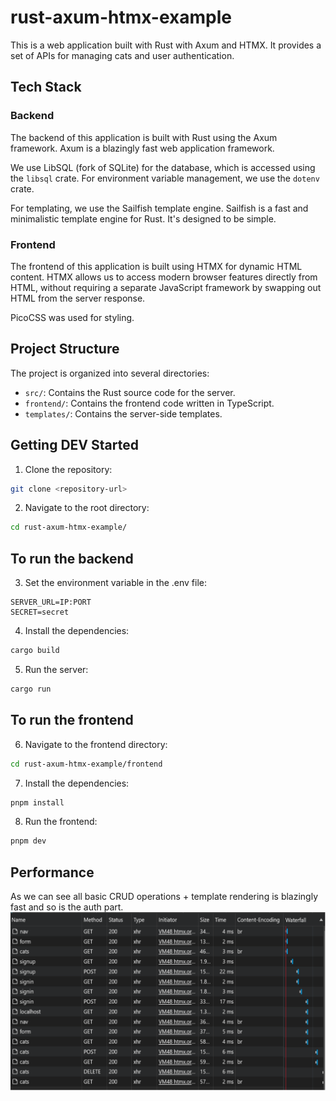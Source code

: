 # rust-axum-htmx-example

This is a web application built with Rust with Axum and HTMX. It provides a set of APIs for managing cats and user authentication.

## Tech Stack

### Backend

The backend of this application is built with Rust using the Axum framework. Axum is a blazingly fast web application framework.

We use LibSQL (fork of SQLite) for the database, which is accessed using the `libsql` crate. For environment variable management, we use the `dotenv` crate.

For templating, we use the Sailfish template engine. Sailfish is a fast and minimalistic template engine for Rust. It's designed to be simple.

### Frontend

The frontend of this application is built using HTMX for dynamic HTML content. HTMX allows us to access modern browser features directly from HTML, without requiring a separate JavaScript framework by swapping out HTML from the server response.

PicoCSS was used for styling.

## Project Structure

The project is organized into several directories:

- `src/`: Contains the Rust source code for the server.
- `frontend/`: Contains the frontend code written in TypeScript.
- `templates/`: Contains the server-side templates.

## Getting DEV Started

1. Clone the repository:

```bash
git clone <repository-url>
```

2. Navigate to the root directory:

```bash
cd rust-axum-htmx-example/
```

## To run the backend

3. Set the environment variable in the .env file:

```
SERVER_URL=IP:PORT
SECRET=secret
```

4. Install the dependencies:

```bash
cargo build
```

5. Run the server:

```bash
cargo run
```

## To run the frontend

6. Navigate to the frontend directory:

```bash
cd rust-axum-htmx-example/frontend
```

7. Install the dependencies:

```bash
pnpm install
```

8. Run the frontend:

```bash
pnpm dev
```

## Performance

As we can see all basic CRUD operations + template rendering is blazingly fast and so is the auth part.
![alt text](./performance.png)
